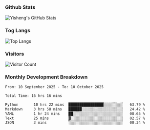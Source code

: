 ### Github Stats
![Yisheng's GitHub Stats](https://github-readme-stats-9qabuvhk1-gongyisheng.vercel.app/api?username=gongyisheng&count_private=true&show_icons=true)
### Tog Langs
![Top Langs](https://github-readme-stats-9qabuvhk1-gongyisheng.vercel.app/api/top-langs/?username=gongyisheng&layout=compact)
### Visitors
![Visitor Count](https://profile-counter.glitch.me/gongyisheng/count.svg)
### Monthly Development Breakdown
<!--START_SECTION:waka-->

```txt
From: 10 September 2025 - To: 10 October 2025

Total Time: 16 hrs 16 mins

Python       10 hrs 22 mins  ████████████████░░░░░░░░░   63.79 %
Markdown     3 hrs 58 mins   ██████░░░░░░░░░░░░░░░░░░░   24.42 %
YAML         1 hr 24 mins    ██░░░░░░░░░░░░░░░░░░░░░░░   08.65 %
Text         25 mins         ▓░░░░░░░░░░░░░░░░░░░░░░░░   02.57 %
JSON         3 mins          ░░░░░░░░░░░░░░░░░░░░░░░░░   00.34 %
```

<!--END_SECTION:waka-->
